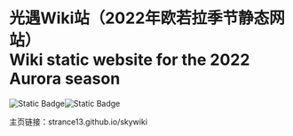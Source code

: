 # 光遇Wiki站（2022年欧若拉季节静态网站）<br>Wiki static website for the 2022 Aurora season
![Static Badge](https://img.shields.io/badge/HTML5-E34F26?style=for-the-badge&logo=html5&logoColor=white)![Static Badge](https://img.shields.io/badge/index-skywiki-green)

主页链接：strance13.github.io/skywiki
